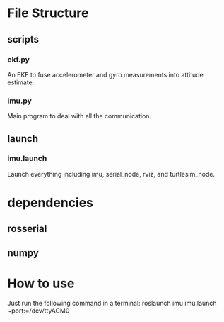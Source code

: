# File Structure

## scripts

### ekf.py
An EKF to fuse accelerometer and gyro measurements into attitude estimate.

### imu.py
Main program to deal with all the communication.

## launch

### imu.launch
Launch everything including imu, serial_node, rviz, and turtlesim_node.

# dependencies

## rosserial

## numpy

# How to use
Just run the following command in a terminal:
roslaunch imu imu.launch ~port:=/dev/ttyACM0
